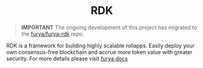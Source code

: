<!--
parent:
  order: false
-->

<div align="center">
  <h1> RDK </h1>
</div>

> **IMPORTANT** The ongoing development of this project has migrated to the [furya/furya-rdk](https://github.com/xblackfury/furya-rdk) repo.

RDK is a framework for building highly scalable rollapps.
Easily deploy your own consensus-free blockchain and accrue more token value with greater security.
For more details please visit [furya docs](https://docs.furya.xyz)
